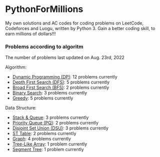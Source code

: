 # PythonForMillions
My own solutions and AC codes for coding problems on LeetCode, Codeforces and Luogu, written by Python 3. Gain a better coding skill, to earn millions of dollars!!!

### Problems according to algoritm
The number of problems last updated on Aug. 23rd, 2022

Algorithm:
- [Dynamic Programming (DP)](https://github.com/chuzhumin98/PythonForMillions/blob/main/category-algorithm/Dynamic%20Programming%20(DP).md): 12 problems currently
-  [Depth First Search (DFS)](https://github.com/chuzhumin98/PythonForMillions/blob/main/category-algorithm/Depth%20First%20Search%20(DFS).md): 5 problems currently
-  [Broad First Search (BFS)](https://github.com/chuzhumin98/PythonForMillions/blob/main/category-algorithm/Broad%20First%20Search%20(BFS).md): 2 problems currently
-  [Binary Search](https://github.com/chuzhumin98/PythonForMillions/blob/main/category-algorithm/Binary%20Search.md): 3 problems currently
-  [Greedy](https://github.com/chuzhumin98/PythonForMillions/blob/main/category-algorithm/Greedy.md): 5 problems currently

Data Structure:
-  [Stack & Queue](https://github.com/chuzhumin98/PythonForMillions/blob/main/category-algorithm/Stack%20%26%20Queue.md): 3 problems currently
-  [Priority Queue (PQ)](https://github.com/chuzhumin98/PythonForMillions/blob/main/category-algorithm/Priority%20Queue%20(PQ).md): 2 problems currently
-  [Disjoint Set Union (DSU)](https://github.com/chuzhumin98/PythonForMillions/blob/main/category-algorithm/Disjoint%20Set%20Union%20(DSU).md): 3 problems currently
-  [ST Table](https://github.com/chuzhumin98/PythonForMillions/blob/main/category-algorithm/ST%20Table.md): 2 problems currently
-  [Graph](https://github.com/chuzhumin98/PythonForMillions/blob/main/category-algorithm/Graph.md): 4 problems currently
-  [Tree-Like Array](https://github.com/chuzhumin98/PythonForMillions/blob/main/category-algorithm/Tree-Like%20Array.md): 1 problem currently
-  [Segment Tree](https://github.com/chuzhumin98/PythonForMillions/blob/main/category-algorithm/Segment%20Tree.md): 1 problem currently